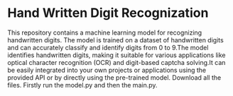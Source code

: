 # Hand Written Digit Recognization

This repository contains a machine learning model for recognizing handwritten digits. The model is trained on a dataset of handwritten digits and can accurately classify and identify digits from 0 to 9.The model identifies handwritten digits, making it suitable for various applications like optical character recognition (OCR) and digit-based captcha solving.It can be easily integrated into your own projects or applications using the provided API or by directly using the pre-trained model.
Download all the files. Firstly run the model.py and then the main.py.
